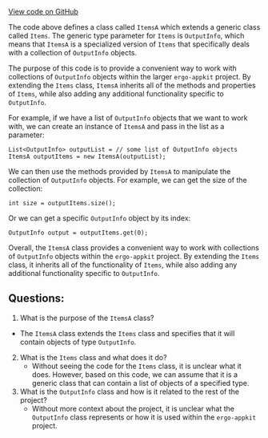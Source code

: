 [View code on GitHub](https://github.com/ergoplatform/ergo-appkit/java-client-generated/src/main/java/org/ergoplatform/explorer/client/model/ItemsA.java)

The code above defines a class called `ItemsA` which extends a generic class called `Items`. The generic type parameter for `Items` is `OutputInfo`, which means that `ItemsA` is a specialized version of `Items` that specifically deals with a collection of `OutputInfo` objects.

The purpose of this code is to provide a convenient way to work with collections of `OutputInfo` objects within the larger `ergo-appkit` project. By extending the `Items` class, `ItemsA` inherits all of the methods and properties of `Items`, while also adding any additional functionality specific to `OutputInfo`.

For example, if we have a list of `OutputInfo` objects that we want to work with, we can create an instance of `ItemsA` and pass in the list as a parameter:

```
List<OutputInfo> outputList = // some list of OutputInfo objects
ItemsA outputItems = new ItemsA(outputList);
```

We can then use the methods provided by `ItemsA` to manipulate the collection of `OutputInfo` objects. For example, we can get the size of the collection:

```
int size = outputItems.size();
```

Or we can get a specific `OutputInfo` object by its index:

```
OutputInfo output = outputItems.get(0);
```

Overall, the `ItemsA` class provides a convenient way to work with collections of `OutputInfo` objects within the `ergo-appkit` project. By extending the `Items` class, it inherits all of the functionality of `Items`, while also adding any additional functionality specific to `OutputInfo`.
## Questions: 
 1. What is the purpose of the `ItemsA` class?
   - The `ItemsA` class extends the `Items` class and specifies that it will contain objects of type `OutputInfo`.
2. What is the `Items` class and what does it do?
   - Without seeing the code for the `Items` class, it is unclear what it does. However, based on this code, we can assume that it is a generic class that can contain a list of objects of a specified type.
3. What is the `OutputInfo` class and how is it related to the rest of the project?
   - Without more context about the project, it is unclear what the `OutputInfo` class represents or how it is used within the `ergo-appkit` project.